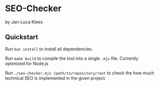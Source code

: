 # SEO-Checker

by Jan-Luca Klees

## Quickstart

Run `bun install` to install all dependencies.

Run `make build` to compile the tool into a single `.mjs` file. Currently optimized for Node.js

Run `./seo-checker.mjs /path/to/repository/root` to check the how much technical SEO is implemented in the given project.
